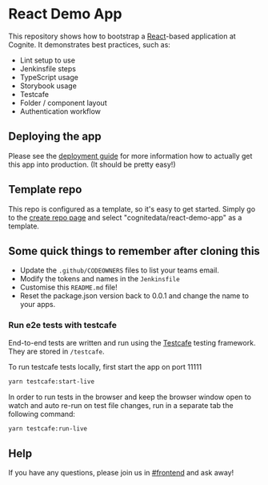 # React Demo App

This repository shows how to bootstrap a [React]-based application at Cognite.
It demonstrates best practices, such as:

- Lint setup to use
- Jenkinsfile steps
- TypeScript usage
- Storybook usage
- Testcafe
- Folder / component layout
- Authentication workflow

## Deploying the app

Please see the [deployment guide] for more information how to actually get this app into production.
(It should be pretty easy!)

## Template repo

This repo is configured as a template, so it's easy to get started.
Simply go to the [create repo page] and select "cognitedata/react-demo-app" as a template.

## Some quick things to remember after cloning this

- Update the `.github/CODEOWNERS` files to list your teams email.
- Modify the tokens and names in the `Jenkinsfile`
- Customise this `README.md` file!
- Reset the package.json version back to 0.0.1 and change the name to your apps.

### Run e2e tests with testcafe

End-to-end tests are written and run using the [Testcafe](https://github.com/DevExpress/testcafe) testing framework. They are stored in `/testcafe`.

To run testcafe tests locally, first start the app on port 11111

```sh
yarn testcafe:start-live
```

In order to run tests in the browser and keep the browser window open to watch and auto re-run on test file changes, run in a separate tab the following command:

```sh
yarn testcafe:run-live
```

## Help

If you have any questions, please join us in [#frontend] and ask away!

[react]: https://reactjs.org/
[deployment guide]: https://cognitedata.atlassian.net/wiki/spaces/FAS/pages/1003225162/How+to+deploy+on+Frontend+App+Server+FAS
[#frontend]: https://cognitedata.slack.com/archives/C6KNJCEEA
[create repo page]: https://github.com/organizations/cognitedata/repositories/new
